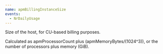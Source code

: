 ```yaml
---
name: apmBillingInstanceSize
events:
  - NrDailyUsage
---
```


Size of the host, for CU-based billing purposes.

Calculated as apmProcessorCount plus (apmMemoryBytes/(1024^3)), or the number of processors plus memory (GiB).